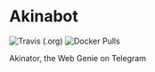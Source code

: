 # Akinabot

![Travis (.org)](https://img.shields.io/travis/dianw/akinabot.svg)
![Docker Pulls](https://img.shields.io/docker/pulls/dianw/akinabot.svg)

Akinator, the Web Genie on Telegram